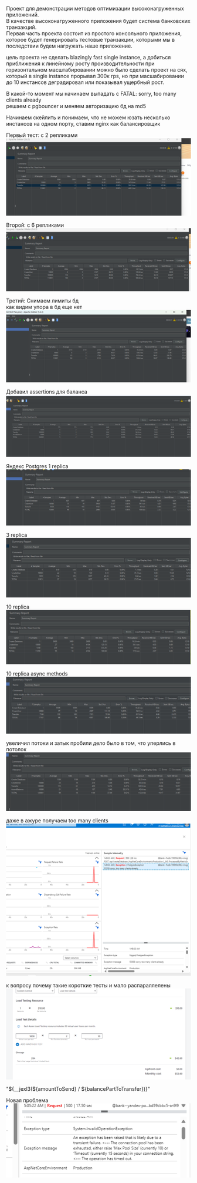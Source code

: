Проект для демонстрации методов оптимизации высоконагруженных приложений.  
В качестве высоконагруженного приложения будет система банковских транзакций.  
Первая часть проекта состоит из простого консольного приложения, которое будет генерировать тестовые транзакции,
которыми мы в последствии будем нагружать наше приложение.

цель проекта не сделать blazingly fast single instance, а добиться приближения к линейному росту производительности при горизонтальном масштабировании
можно было сделать проект на сях, который в single instance прорывал 300к rps, но при масшабировании до 10 инстансов деградировал или показывал ущербный рост.

В какой-то момент мы начинаем выпадать с FATAL:  sorry, too many clients already  
решаем с pgbouncer и меняем авторизацию бд на md5

Начинаем скейлить и понимаем, что не можем юзать несколько инстансов на одном порту, ставим nginx как балансировщик  

Первый тест: с 2 репликами
![alt text](image.png)

Второй: с 6 репликами
![alt text](image-1.png)

Третий: Снимаем лимиты бд  
как видим упора в бд еще нет
![alt text](image-2.png)

Добавил assertions для баланса
![alt text](image-3.png)

Яндекс Postgres 1 replica
![alt text](image-4.png)

3 replica
![alt text](image-5.png)

10 replica
![alt text](image-6.png)

10 replica async methods
![alt text](image-7.png)

увеличил потоки и затык пробили
дело было в том, что уперлись в потолок
![alt text](image-8.png)

даже в ажуре получаем too many clients
![alt text](image-9.png)

к вопросу почему такие короткие тесты и мало распараллелены
![alt text](image-10.png)

"${__jexl3(${amountToSend} / ${balancePartToTransfer})}"

Новая проблема
![alt text](image-11.png)